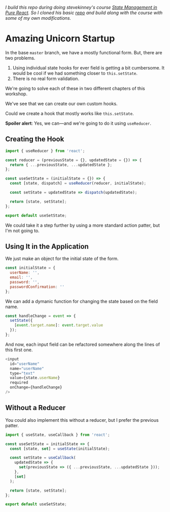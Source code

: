 *I build this repo during doing stevekinney's course [State Management in Pure React](https://frontendmasters.com/courses/pure-react-state). So I cloned his basic [repo](https://github.com/stevekinney/user-signup-react-state) and build along with the course with some of my own modifications.*

# Amazing Unicorn Startup

In the base `master` branch, we have a mostly functional form. But, there are two problems.

1. Using individual state hooks for ever field is getting a bit cumbersome. It would be cool if we had something closer to `this.setState`.
2. There is no real form validation.

We're going to solve each of these in two different chapters of this workshop.

We've see that we can create our own custom hooks.

Could we create a hook that mostly works like `this.setState`.

**Spoiler alert**: Yes, we can—and we're going to do it using `useReducer`.

## Creating the Hook

```js
import { useReducer } from 'react';

const reducer = (previousState = {}, updatedState = {}) => {
  return { ...previousState, ...updatedState };
};

const useSetState = (initialState = {}) => {
  const [state, dispatch] = useReducer(reducer, initialState);

  const setState = updatedState => dispatch(updatedState);

  return [state, setState];
};

export default useSetState;
```

We could take it a step further by using a more standard action patter, but I'm not going to.

## Using It in the Application

We just make an object for the initial state of the form.

```js
const initialState = {
  userName: '',
  email: '',
  password: '',
  passwordConfirmation: ''
};
```

We can add a dymanic function for changing the state based on the field name.

```js
const handleChange = event => {
  setState({
    [event.target.name]: event.target.value
  });
};
```

And now, each input field can be refactored somewhere along the lines of this first one.

```js
<input
  id="userName"
  name="userName"
  type="text"
  value={state.userName}
  required
  onChange={handleChange}
/>
```

## Without a Reducer

You could also implement this without a reducer, but I prefer the previous patter.

```js
import { useState, useCallback } from 'react';

const useSetState = initialState => {
  const [state, set] = useState(initialState);

  const setState = useCallback(
    updatedState => {
      set(previousState => ({ ...previousState, ...updatedState }));
    },
    [set]
  );

  return [state, setState];
};

export default useSetState;

```